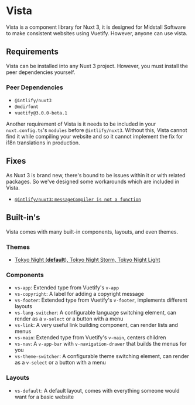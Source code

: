 # Vista

Vista is a component library for Nuxt 3, it is designed for Midstall Software to make consistent websites using Vuetify. However, anyone can use vista.

## Requirements

Vista can be installed into any Nuxt 3 project. However, you must install the peer dependencies yourself.

### Peer Dependencies

- `@intlify/nuxt3`
- `@mdi/font`
- `vuetify@3.0.0-beta.1`

Another requirement of Vista is it needs to be included in your `nuxt.config.ts`'s `modules` before `@intlify/nuxt3`.
Without this, Vista cannot find it while compiling your website and so it cannot implement the fix for i18n translations in production.

## Fixes

As Nuxt 3 is brand new, there's bound to be issues within it or with related packages.
So we've designed some workarounds which are included in Vista.

- [`@intlify/nuxt3`: `messageCompiler is not a function`](https://github.com/intlify/nuxt3/issues/39)

## Built-in's

Vista comes with many built-in components, layouts, and even themes.

### Themes

- [Tokyo Night (**default**), Tokyo Night Storm, Tokyo Night Light](https://github.com/enkia/tokyo-night-vscode-theme)

### Components

- `vs-app`: Extended type from Vuetify's `v-app`
- `vs-copyright`: A label for adding a copyright message
- `vs-footer`: Extended type from Vuetify's `v-footer`, implements different layouts
- `vs-lang-switcher`: A configurable language switching element, can render as a `v-select` or a button with a menu
- `vs-link`: A very useful link building component, can render lists and menus
- `vs-main`: Extended type from Vuetify's `v-main`, centers children
- `vs-nav`: A `v-app-bar` with `v-navigation-drawer` that builds the menus for you
- `vs-theme-switcher`: A configurable theme switching element, can render as a `v-select` or a button with a menu

### Layouts

- `vs-default`: A default layout, comes with everything someone would want for a basic website
